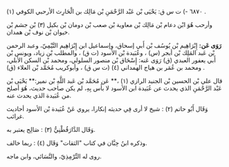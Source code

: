٦٨٧٠ -) ت س ق: يَحْيَى بْن عَبْد الرَّحْمَنِ بْن مَالِك بن الْحَارِث الأرحبي الكوفي (١) .

وأرحب هُوَ ابْن دعام بْن مَالِك بْن معاوية بْن صعب بْن دومان بْن بكيل (٣) بْن جشم بْن خيوان بْن نوف بْن همدان.

**رَوَى عَن:** إِبْرَاهِيم بْن يُوسُف بْن أَبي إسحاق، وإسماعيل ابن إِبْرَاهِيم التَّيْمِيّ، وعبد الرحمن بْن عَبد المَلِك بْن أبجر (س) ، وعُبَيدة بْن الأسود (ت ق) ، والمطلب بْن زياد، ويونس بْن أَبي يعفور العبدي (ق) رَوَى عَنه: إِسْحَاق بْن منصور السلولي، ومحمد بْن السكن الأبلي، ومحمد بن عُمَر بن هياج الهمداني (٤) (ت س ق) ، وأبوكريب مُحَمَّد بْن العلاء (ق) .

قال علي بْن الحسين بْن الجنيد الرازي (١) ،** عَن مُحَمَّد بْن عَبد اللَّهِ بْن نمير:** يَحْيَى بْن عَبْد الرَّحْمَنِ الذي يحدث عن عُبَيدة ابن الأسود لا بأس بِهِ، لم يكن صاحب حديث، هُوَ أصلح من عُبَيدة الذي يحدث عنه.

وَقَال أَبُو حاتم (٢) : شيخ لا أرى فِي حديثه إنكارا، يروي عَنْ عُبَيدة بْن الأسود أحاديث غرائب.

وَقَال الدَّارَقُطْنِيُّ (٣) : صَالِح يعتبر به.

وذكره ابنُ حِبَّان في كتاب "الثقات" وَقَال (٤) : ربما خالف.

روى له التِّرْمِذِيّ، والنَّسَائي، وابن ماجه.